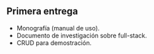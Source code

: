 ## Primera entrega
* Monografía (manual de uso).
* Documento de investigación sobre full-stack.
* CRUD para demostración.


